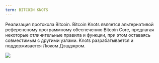 ```yaml
---
term: BITCOIN KNOTS
---
```


Реализация протокола Bitcoin. Bitcoin Knots является альтернативой референсному программному обеспечению Bitcoin Core, предлагая некоторые отличительные правила и функции, при этом оставаясь совместимым с другими узлами. Knots разрабатывается и поддерживается Люком Дэшджром.

![](../../dictionnaire/assets/51.png)
